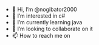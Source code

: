 - 👋 Hi, I’m @nogibator2000
- 👀 I’m interested in c#
- 🌱 I’m currently learning java
- 💞️ I’m looking to collaborate on it
- 📫 How to reach me on

<!---
nogibator2000/nogibator2000 is a ✨ special ✨ repository because its `README.md` (this file) appears on your GitHub profile.
You can click the Preview link to take a look at your changes.
--->
